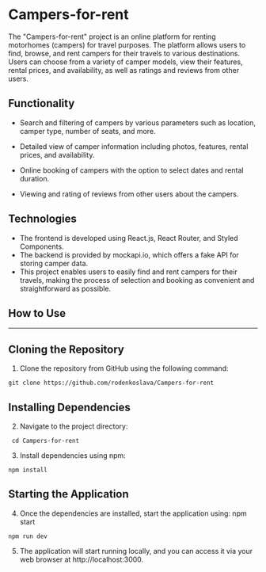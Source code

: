 # **Campers-for-rent**

The "Campers-for-rent" project is an online platform for renting motorhomes (campers) for travel purposes. The platform allows users to find, browse, and rent campers for their travels to various destinations. Users can choose from a variety of camper models, view their features, rental prices, and availability, as well as ratings and reviews from other users.

## **Functionality**

- Search and filtering of campers by various parameters such as location, camper type, number of seats, and more.

- Detailed view of camper information including photos, features, rental prices, and availability.

- Online booking of campers with the option to select dates and rental duration.

- Viewing and rating of reviews from other users about the campers.

## **Technologies**

- The frontend is developed using React.js, React Router, and Styled Components.
- The backend is provided by mockapi.io, which offers a fake API for storing camper data.
- This project enables users to easily find and rent campers for their travels, making the process of selection and booking as convenient and straightforward as possible.

## **How to Use**

---

## **Cloning the Repository**

1. Clone the repository from GitHub using the following command:

```
git clone https://github.com/rodenkoslava/Campers-for-rent
```

## **Installing Dependencies**

2. Navigate to the project directory:

```
 cd Campers-for-rent
```

3. Install dependencies using npm:

```
npm install
```

## **Starting the Application**

4. Once the dependencies are installed, start the application using:
   npm start

```
npm run dev
```

5. The application will start running locally, and you can access it via your web browser at http://localhost:3000.
